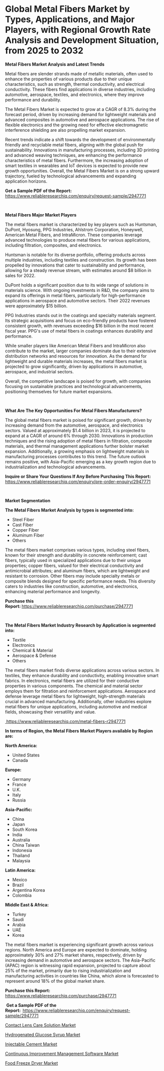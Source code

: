<p><h1>Global Metal Fibers Market by Types, Applications, and Major Players, with Regional Growth Rate Analysis and Development Situation, from 2025 to 2032</h1></p><p><strong>Metal Fibers Market Analysis and Latest Trends</strong></p>
<p><p>Metal fibers are slender strands made of metallic materials, often used to enhance the properties of various products due to their unique characteristics, such as strength, thermal conductivity, and electrical conductivity. These fibers find applications in diverse industries, including automotive, aerospace, textiles, and electronics, where they improve performance and durability.</p><p>The Metal Fibers Market is expected to grow at a CAGR of 8.3% during the forecast period, driven by increasing demand for lightweight materials and advanced composites in automotive and aerospace applications. The rise of flexible electronics and the growing need for effective electromagnetic interference shielding are also propelling market expansion. </p><p>Recent trends indicate a shift towards the development of environmentally friendly and recyclable metal fibers, aligning with the global push for sustainability. Innovations in manufacturing processes, including 3D printing and advanced weaving techniques, are enhancing the performance characteristics of metal fibers. Furthermore, the increasing adoption of smart textiles in wearables and IoT devices is expected to provide new growth opportunities. Overall, the Metal Fibers Market is on a strong upward trajectory, fueled by technological advancements and expanding application horizons.</p></p>
<p><strong>Get a Sample PDF of the Report:&nbsp;</strong> <a href="https://www.reliableresearchiq.com/enquiry/request-sample/2947771?utm_campaign=99&utm_medium=2&utm_source=Github&utm_content=ia&utm_term=12032025&utm_id=metal-fibers">https://www.reliableresearchiq.com/enquiry/request-sample/2947771</a></p>
<p>&nbsp;</p>
<p><strong>Metal Fibers Major Market Players</strong></p>
<p><p>The metal fibers market is characterized by key players such as Huntsman, DuPont, Hyosung, PPG Industries, Ahlstrom Corporation, Honeywell, American Metal Fibers, and IntraMicron. These companies leverage advanced technologies to produce metal fibers for various applications, including filtration, composites, and electronics.</p><p>Huntsman is notable for its diverse portfolio, offering products across multiple industries, including textiles and construction. Its growth has been propelled by innovations that cater to sustainability and performance, allowing for a steady revenue stream, with estimates around $8 billion in sales for 2022.</p><p>DuPont holds a significant position due to its wide range of solutions in materials science. With ongoing investments in R&D, the company aims to expand its offerings in metal fibers, particularly for high-performance applications in aerospace and automotive sectors. Their 2022 revenues were approximately $15 billion.</p><p>PPG Industries stands out in the coatings and specialty materials segment. Its strategic acquisitions and focus on eco-friendly products have fostered consistent growth, with revenues exceeding $16 billion in the most recent fiscal year. PPG's use of metal fibers in coatings enhances durability and performance.</p><p>While smaller players like American Metal Fibers and IntraMicron also contribute to the market, larger companies dominate due to their extensive distribution networks and resources for innovation. As the demand for lightweight and durable materials increases, the metal fibers market is projected to grow significantly, driven by applications in automotive, aerospace, and industrial sectors.</p><p>Overall, the competitive landscape is poised for growth, with companies focusing on sustainable practices and technological advancements, positioning themselves for future market expansions.</p></p>
<p>&nbsp;</p>
<p><strong>What Are The Key Opportunities For Metal Fibers Manufacturers?</strong></p>
<p><p>The global metal fibers market is poised for significant growth, driven by increasing demand from the automotive, aerospace, and electronics sectors. Valued at approximately $1.4 billion in 2023, it is projected to expand at a CAGR of around 6% through 2030. Innovations in production techniques and the rising adoption of metal fibers in filtration, composite materials, and thermal management applications further bolster market expansion. Additionally, a growing emphasis on lightweight materials in manufacturing processes contributes to this trend. The future outlook remains positive, with Asia-Pacific emerging as a key growth region due to industrialization and technological advancements.</p></p>
<p><strong>Inquire or Share Your Questions If Any Before Purchasing This Report:</strong> <a href="https://www.reliableresearchiq.com/enquiry/pre-order-enquiry/2947771?utm_campaign=99&utm_medium=2&utm_source=Github&utm_content=ia&utm_term=12032025&utm_id=metal-fibers">https://www.reliableresearchiq.com/enquiry/pre-order-enquiry/2947771</a></p>
<p>&nbsp;</p>
<p><strong>Market Segmentation</strong></p>
<p><strong>The Metal Fibers Market Analysis by types is segmented into:</strong></p>
<p><ul><li>Steel Fiber</li><li>Cast Fiber</li><li>Copper Fiber</li><li>Aluminum Fiber</li><li>Others</li></ul></p>
<p><p>The metal fibers market comprises various types, including steel fibers, known for their strength and durability in concrete reinforcement; cast fibers, typically used in specialized applications due to their unique properties; copper fibers, valued for their electrical conductivity and antimicrobial attributes; and aluminum fibers, which are lightweight and resistant to corrosion. Other fibers may include specialty metals or composite blends designed for specific performance needs. This diversity caters to industries like construction, automotive, and electronics, enhancing material performance and longevity.</p></p>
<p><strong>Purchase this Report:&nbsp;</strong><a href="https://www.reliableresearchiq.com/purchase/2947771?utm_campaign=99&utm_medium=2&utm_source=Github&utm_content=ia&utm_term=12032025&utm_id=metal-fibers">https://www.reliableresearchiq.com/purchase/2947771</a></p>
<p>&nbsp;</p>
<p><strong>The Metal Fibers Market Industry Research by Application is segmented into:</strong></p>
<p><ul><li>Textile</li><li>Electronics</li><li>Chemical & Material</li><li>Aerospace & Defense</li><li>Others</li></ul></p>
<p><p>The metal fibers market finds diverse applications across various sectors. In textiles, they enhance durability and conductivity, enabling innovative smart fabrics. In electronics, metal fibers are utilized for their conductive properties in various components. The chemical and material sector employs them for filtration and reinforcement applications. Aerospace and defense leverage metal fibers for lightweight, high-strength materials crucial in advanced manufacturing. Additionally, other industries explore metal fibers for unique applications, including automotive and medical fields, showcasing their versatility and value.</p></p>
<p><a href="https://www.reliableresearchiq.com/metal-fibers-r2947771?utm_campaign=99&utm_medium=2&utm_source=Github&utm_content=ia&utm_term=12032025&utm_id=metal-fibers">&nbsp;https://www.reliableresearchiq.com/metal-fibers-r2947771</a></p>
<p><strong>In terms of Region, the Metal Fibers Market Players available by Region are:</strong></p>
<p>
    <p> <strong> North America: </strong>
        <ul>
            <li>United States</li>
            <li>Canada</li>
        </ul>
        </p> 
    <p> <strong> Europe: </strong>
        <ul>
            <li>Germany</li>
            <li>France</li>
            <li>U.K.</li>
            <li>Italy</li>
            <li>Russia</li>
        </ul>
        </p> 
    <p> <strong> Asia-Pacific: </strong>
        <ul>
            <li>China</li>
            <li>Japan</li>
            <li>South Korea</li>
            <li>India</li>
            <li>Australia</li>
            <li>China Taiwan</li>
            <li>Indonesia</li>
            <li>Thailand</li>
            <li>Malaysia</li>
        </ul>
        </p> 
    <p> <strong> Latin America: </strong>
        <ul>
            <li>Mexico</li>
            <li>Brazil</li>
            <li>Argentina Korea</li>
            <li>Colombia</li>
        </ul>
        </p> 
    <p> <strong> Middle East & Africa: </strong>
        <ul>
            <li>Turkey</li>
            <li>Saudi</li>
            <li>Arabia</li>
            <li>UAE</li>
            <li>Korea</li>
        </ul>
    </p>
    </p>
<p><p>The metal fibers market is experiencing significant growth across various regions. North America and Europe are expected to dominate, holding approximately 30% and 27% market shares, respectively, driven by increasing demand in automotive and aerospace sectors. The Asia-Pacific (APAC) region is witnessing rapid expansion, projected to capture about 25% of the market, primarily due to rising industrialization and manufacturing activities in countries like China, which alone is forecasted to represent around 18% of the global market share.</p></p>
<p><strong>Purchase this Report: </strong><a href="https://www.reliableresearchiq.com/purchase/2947771?utm_campaign=99&utm_medium=2&utm_source=Github&utm_content=ia&utm_term=12032025&utm_id=metal-fibers">https://www.reliableresearchiq.com/purchase/2947771</a></p>
<p>&nbsp;<strong>Get a Sample PDF of the Report:&nbsp;&nbsp;</strong><a href="https://www.reliableresearchiq.com/enquiry/request-sample/2947771?utm_campaign=99&utm_medium=2&utm_source=Github&utm_content=ia&utm_term=12032025&utm_id=metal-fibers">https://www.reliableresearchiq.com/enquiry/request-sample/2947771</a></p>
<p><strong></strong></p>
<p><p><a href="https://github.com/ghaligopezf5/Market-Research-Report-List-1/blob/main/contact-lens-care-solution-market.md?utm_campaign=99&utm_medium=2&utm_source=Github&utm_content=ia&utm_term=12032025&utm_id=metal-fibers">Contact Lens Care Solution Market</a></p><p><a href="https://github.com/decockogbaro25/Market-Research-Report-List-1/blob/main/hydrogenated-glucose-syrup-market.md?utm_campaign=99&utm_medium=2&utm_source=Github&utm_content=ia&utm_term=12032025&utm_id=metal-fibers">Hydrogenated Glucose Syrup Market</a></p><p><a href="https://github.com/panciujoslin3/Market-Research-Report-List-1/blob/main/injectable-cement-market.md?utm_campaign=99&utm_medium=2&utm_source=Github&utm_content=ia&utm_term=12032025&utm_id=metal-fibers">Injectable Cement Market</a></p><p><a href="https://github.com/latzerelfigo48/Market-Research-Report-List-1/blob/main/continuous-improvement-management-software-market.md?utm_campaign=99&utm_medium=2&utm_source=Github&utm_content=ia&utm_term=12032025&utm_id=metal-fibers">Continuous Improvement Management Software Market</a></p><p><a href="https://github.com/drielvinki/Market-Research-Report-List-1/blob/main/food-freeze-dryer-market.md?utm_campaign=99&utm_medium=2&utm_source=Github&utm_content=ia&utm_term=12032025&utm_id=metal-fibers">Food Freeze Dryer Market</a></p></p>